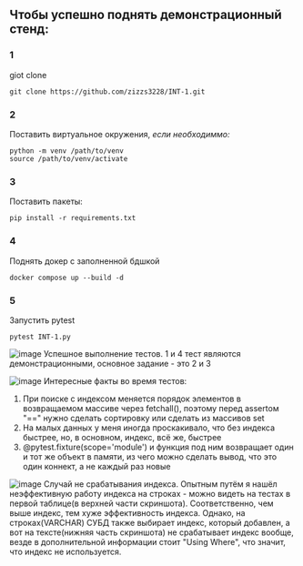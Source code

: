 ## Чтобы успешно поднять демонстрационный стенд:
### 1
giot clone
```
git clone https://github.com/zizzs3228/INT-1.git
```
### 2
Поставить виртуальное окружения, *если необходиммо:*
```
python -m venv /path/to/venv
source /path/to/venv/activate
```
### 3
Поставить пакеты:
```
pip install -r requirements.txt
```
### 4
Поднять докер с заполненной бдшкой
```
docker compose up --build -d
```
### 5
Запустить pytest
```
pytest INT-1.py
```
![image](https://github.com/zizzs3228/INT-1/assets/73750173/718fd5f4-35cf-4df2-bae0-d1fcc08a5833)
Успешное выполнение тестов. 1 и 4 тест являются демонстрационными, основное задание - это 2 и 3


![image](https://github.com/zizzs3228/INT-1/assets/73750173/c536c6b8-9fde-437c-81b7-5ebbcb0f781d)
Интересные факты во время тестов: 
1. При поиске с индексом меняется порядок элементов в возвращаемом массиве через fetchall(), поэтому перед assertом "==" нужно сделать сортировку или сделать из массивов set
2. На малых данных у меня иногда проскакивало, что без индекса быстрее, но, в основном, индекс, всё же, быстрее
3. @pytest.fixture(scope='module') и функция под ним возвращает один и тот же объект в памяти, из чего можно сделать вывод, что это один коннект, а не каждый раз новые

![image](https://github.com/zizzs3228/INT-1/assets/73750173/f7ff73cd-918b-4b92-b155-40efb14bc29f)
Случай не срабатывания индекса. Опытным путём я нашёл неэффективную работу индекса на строках - можно видеть на тестах в первой таблице(в верхней части скриншота).
Соответственно, чем выше индекс, тем хуже эффективность индекса. Однако, на строках(VARCHAR) СУБД также выбирает индекс, который добавлен, а вот на тексте(нижняя часть скриншота) не срабатывает индекс вообще, везде в дополнительной информации стоит "Using Where", что значит, что индекс не используется.
